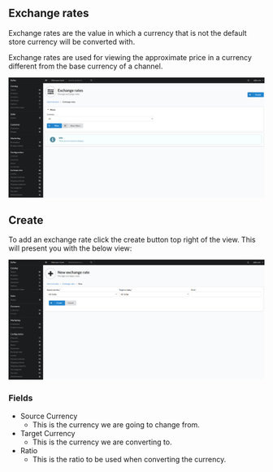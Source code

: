 ## Exchange rates

Exchange rates are the value in which a currency that is not the default store currency will be converted with.

Exchange rates are used for viewing the approximate price in a currency different from the base currency of a channel.

![alt text](../assets/images/Configuration/Exchange-Rates/01_sylius_admin_exchange_rate_index.png "Example Exchange rates view.")

## Create

To add an exchange rate click the create button top right of the view. This will present you with the below view:

![alt text](../assets/images/Configuration/Exchange-Rates/02_sylius_admin_exchange_rate_create.png "Example add Exchange rate view.")

### Fields

- Source Currency
    - This is the currency we are going to change from.
- Target Currency
    - This is the currency we are converting to.
- Ratio
    - This is the ratio to be used when converting the currency.